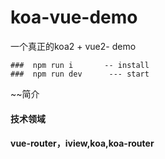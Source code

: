 # koa-vue-demo
一个真正的koa2 + vue2- demo

```
###  npm run i       -- install
###  npm run dev      --- start

```
~~简介
#### 技术领域
#### vue-router，iview,koa,koa-router